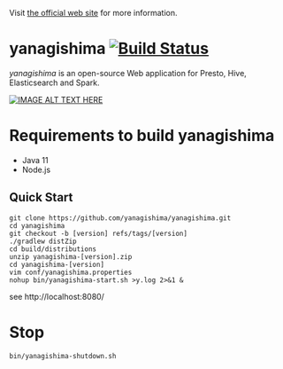 Visit [the official web site](https://yanagishima.github.io/yanagishima) for more information.

# yanagishima [![Build Status](https://github.com/yanagishima/yanagishima/workflows/CI/badge.svg)](https://github.com/yanagishima/yanagishima/actions?query=workflow%3ACI+event%3Apush+branch%3Amaster)

*yanagishima* is an open-source Web application for Presto, Hive, Elasticsearch and Spark.

[![IMAGE ALT TEXT HERE](http://img.youtube.com/vi/SoneFYNCXJE/maxresdefault.jpg)](http://www.youtube.com/watch?v=SoneFYNCXJE)


# Requirements to build yanagishima

* Java 11
* Node.js

## Quick Start
```
git clone https://github.com/yanagishima/yanagishima.git
cd yanagishima
git checkout -b [version] refs/tags/[version]
./gradlew distZip
cd build/distributions
unzip yanagishima-[version].zip
cd yanagishima-[version]
vim conf/yanagishima.properties
nohup bin/yanagishima-start.sh >y.log 2>&1 &
```
see http://localhost:8080/

# Stop
```
bin/yanagishima-shutdown.sh
```
